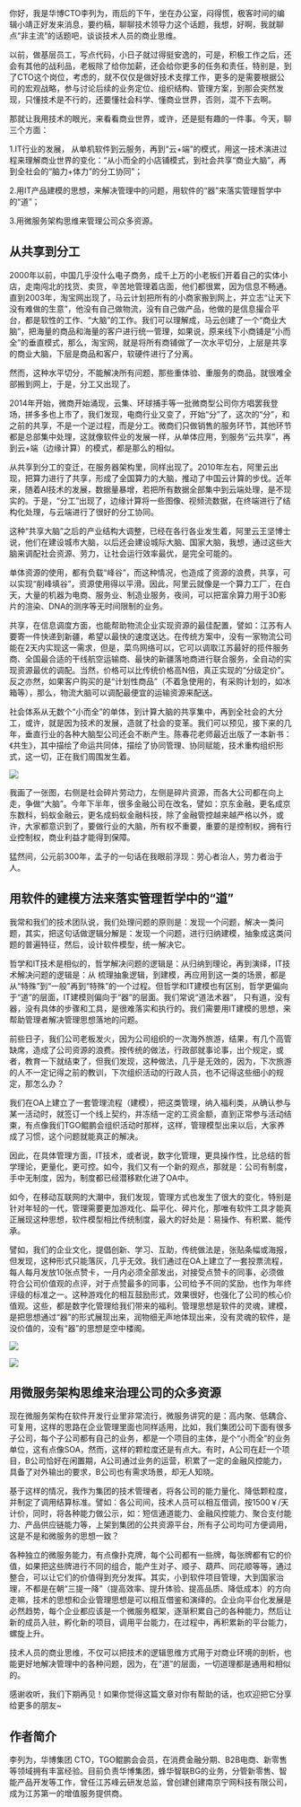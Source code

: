 你好，我是华博CTO李列为，雨后的下午，坐在办公室，闷得慌，极客时间的编辑小靖正好发来消息，要约稿，聊聊技术领导力这个话题，我想，好啊，我就聊点“非主流”的话题吧，谈谈技术人员的商业思维。

以前，做基层员工，写点代码，小日子就过得挺安逸的，可是，积极工作之后，还会有其他的战利品，老板除了给你加薪，还会给你更多的任务和责任，特别是，到了CTO这个岗位，考虑的，就不仅仅是做好技术支撑工作，更多的是需要根据公司的宏观战略，参与讨论后续的业务定位、组织结构、管理方案，到那会突然发现，只懂技术是不行的，还要懂社会科学、懂商业世界，否则，混不下去啊。

那就让我用技术的眼光，来看看商业世界，或许，还是挺有趣的一件事。今天，聊三个方面：

1.IT行业的发展， 从单机软件到云服务，再到“云+端”的模式，用这一技术演进过程来理解商业世界的变化：“从小而全的小店铺模式，到社会共享“商业大脑”，再到全社会的“脑力+体力”的分工协同”；

2.用IT产品建模的思想，来解决管理中的问题，用软件的“器”来落实管理哲学中的“道”；

3.用微服务架构思维来管理公司众多资源。

## 从共享到分工

2000年以前，中国几乎没什么电子商务，成千上万的小老板们开着自己的实体小店，走南闯北的找货、卖货，辛苦地管理着店面，他们都很累，因为信息不畅通。直到2003年，淘宝网出现了，马云计划把所有的小商家搬到网上，并立志“让天下没有难做的生意”，他没有自己做物流，没有自己做产品，他做的是信息撮合平台，都是软性的工作、“大脑”的工作。我们可以理解成，马云创建了一个“商业大脑”，把海量的商品和海量的客户进行统一管理，如果说，原来线下小商铺是“小而全”的垂直模式，那么，淘宝网，就是将所有商铺做了一次水平切分，上层是共享的商业大脑，下层是商品和客户，软硬件进行了分离。

然而，这种水平切分，不能解决所有问题，那些重体验、重服务的商品，就很难全部搬到网上，于是，分工又出现了。

2014年开始，微商开始涌现，云集、环球捕手等一批微商型公司你方唱罢我登场，拼多多也上市了，我们发现，电商行业又变了，开始“分”了，这次的“分”，和之前的共享，不是一个逆过程，而是分工。微商们只做销售的服务环节，其他环节都是总部集中处理，这就像软件业的发展一样，从单体应用，到服务“云共享”，再到云+端（边缘计算）的模式，都是那么的相似。

从共享到分工的变迁，在服务器架构里，同样出现了。2010年左右，阿里云出现，把算力进行了共享，形成了全国算力的大脑，推动了中国云计算的步伐。近年来，随着AI技术的发展，数据量暴增，若把所有数据全部集中到云端处理，是不现实的。于是，“分工”出现了，边缘计算将一些图像、视频流数据，在终端进行了结构化处理，与云端进行了很好的分工协同。

这种“共享大脑”之后的产业结构大调整，已经在各行各业发生着，阿里云王坚博士说，他们在建设城市大脑，以后还会建设城际大脑、国家大脑，我想，通过这些大脑来调配社会资源、劳力，让社会运行效率最优，是完全可能的。

单体资源的使用，都有负载“峰谷”，而这种情况，也造成了资源的浪费，共享，可以实现“削峰填谷”，资源使用得以平滑。因此，阿里云就像是一个算力工厂，在白天，大量的机器为电商、服务业、制造业服务，夜间，可以把富余算力用于3D影片的渲染、DNA的测序等无时间限制的业务。

共享，在信息调度方面，也能帮助物流企业实现资源的最佳配置，譬如：江苏有人要寄一件快递到新疆，希望以最快的速度送达。在传统方案中，没有一家物流公司能在2天内实现这一需求，但是，菜鸟网络可以，它可以调取江苏最好的揽件服务商、全国最合适的干线航空运输商、最快的新疆落地商进行联合服务，全自动的实现资源最优的调配。当然，价格可以比传统价格高N倍，真正实现的“分级定价”。反之亦然，如果客户购买的是“计划性商品”（不着急使用的，有采购计划的，如冰箱等），那么，物流大脑可以调配最便宜的运输资源来配送。

社会体系从无数个“小而全”的单体，到计算大脑的共享集中，再到全社会的大分工，或许，就是因为技术的发展，造就了社会的变革。我们可以预见，接下来的几年，垂直行业的各种大脑型公司还会不断产生。陈春花老师最近出版了一本新书：《共生》，其中描绘了命运共同体，描绘了协同管理、协同赋能，技术重构组织形式，这一切，正在我们周围发生着。

![](https://static001.geekbang.org/resource/image/e2/2a/e26e212af71caa9fdb56c47ce6342d2a.jpg?wh=620*465)

我画了一张图，右侧是社会碎片劳动力，左侧是碎片资源，而各大公司都在向上走，争做“大脑”。今年下半年，很多金融公司在改名，譬如：京东金融，更名成京东数科，蚂蚁金融云，更名成蚂蚁金融科技，除了金融管控越来越严格以外，或许，大家都意识到了，要做行业的大脑，所有权不重要，重要的是控制权，拥有行业控制权，商业利益才能得到保障。

猛然间，公元前300年，孟子的一句话在我眼前浮现：劳心者治人，劳力者治于人。

## 用软件的建模方法来落实管理哲学中的“道”

我常和我们的技术团队说，我们处理问题的原则是：发现一个问题，解决一类问题，其实，把这句话做逻辑分解是：发现一个问题，进行归纳建模，抽象成这类问题的普遍特征，然后，设计软件模型，统一解决它。

哲学和IT技术是相似的，哲学解决问题的逻辑是：从归纳到理论，再到演绎，IT技术解决问题的逻辑是：从 梳理抽象逻辑，到建模，再应用到这一类的场景，都是从“特殊”到“一般”再到“特殊”的一个过程。但哲学和IT建模也有区别，哲学更偏向于“道”的层面，IT建模则偏向于“器”的层面。我们常说“道法术器”， 只有道，没有器，没有具体的步骤和工具，是很难落实和执行的。我们需要用IT建模的思想，来帮助管理者解决管理思想落地的问题。

前些日子，我们公司老板发火，因为公司组织的一次海外旅游，结果，有几个高管缺席，造成了公司资源的浪费。按传统的做法，行政部就事论事，出个规定，或者，教育一下就结束了，但我们发现，这种做法，几乎是无效的，因为，下次旅游的人不一定记得之前的教训，下次组织活动的行政人员，也不记得这些细小的规定，那怎么办？

我们在OA上建立了一套管理流程（建模），把这类管理，纳入福利类，从确认参与某一活动时，就签订一个线上契约，并冻结一定的工资金额，直到正常参与活动结束，有点像我们TGO鲲鹏会组织活动时那样，这样，管理模型出来以后，大家养成了习惯，这个问题就能真正的解决。

因此，在具体管理方面，IT技术，或者说，数字化管理，更具操作性，比总结的哲学理论，更量化，更可控。如今，我们又有一个新的观点，那就是：公司有制度，手中无制度，因为，制度都已经潜移默化进了OA中。

如今，在移动互联网的大潮中，我们发现，管理方式也发生了很大的变化，特别是针对年轻的一代，管理需要更加游戏化、扁平化、碎片化，那唯有软件工具才能真正展现这种思想，软件模型相比传统制度，最大的好处是：易操作、有积累、能传承。

譬如，我们的企业文化，提倡创新、学习、互助，传统做法是，张贴条幅或海报，但发现，这种形式只能落灰，几乎无效。我们通过在OA上建立了一套投票流程，每人每月发放10张点赞卡，一月内必须全部发出，对接受点赞卡的同事，必须做符合公司价值观的点评，对于点赞最多的同事，公司给予不同的奖励，也作为年终评级的标准之一。这种游戏化的相互鼓励形式，效果很好，也强化了公司的核心价值观。这些，都是数字化管理给我们带来的福利。管理思想是软件的灵魂，建模，是把思想通过“器”的形式展现出来，润物细无声地体现出来，没有灵魂的软件，是没价值的，没有“器”的思想是空中楼阁。

![](https://static001.geekbang.org/resource/image/3f/a4/3f0a7e00b26f4afa0af26758827d52a4.jpg?wh=500*276)

![](https://static001.geekbang.org/resource/image/50/b9/5010678bb7aae85e2cd4b9356e6b69b9.jpg?wh=476*293)

## 用微服务架构思维来治理公司的众多资源

现在微服务架构在软件开发行业里非常流行，微服务讲究的是：高内聚、低耦合、可复用，这样的思路在企业管理里面也同样适用，比如，我们集团公司下面有很多子公司，每个子公司都有自己的业务，都是一个项目的主体，是个“小而全”的业务单位，这有点像SOA，然而，这样的颗粒度还是有点大。有时，A公司在赶一个项目，B公司恰好在闲置期，A公司通过业务的运营，积累了一定的金融风控能力，具备了对外输出的要求，B公司也有需求场景，却无人知晓。

基于这样的情况，我作为集团的技术管理者，将各公司的能力量化、降低颗粒度，并制定了调用结算标准。譬如：各公司间，技术人员可以相互借调，按1500￥/天计价，同时，将各种能力做公示，如：短信通道能力、金融风控能力、聚合支付能力、产品供应链能力等，上架到集团的公共资源平台，所有子公司均可方便调用，这是不是和微服务的思想一致？

各种独立的微服务能力，有点像扑克牌，每个公司都有一些牌，每张牌都有它的价值，如果把这些牌进行不同的组合，能产生对子、顺子、葫芦、同花顺等等，通过整合，可以让它们的价值得到充分发挥。其实，小到软件项目管理，大到国家治理，不都是在朝“三提一降”（提高效率、提升体验、提高品质、降低成本）的方向走嘛，技术的思想和企业管理思想是可以相互借鉴和演绎的。企业向平台化发展是必然趋势，每个企业都应该是一个微服务框架，逐渐积累自己的各种能力，然后让新的成员入驻，孵化新的项目，调用平台能力，在过程中，再积累新的平台能力，螺旋上升。

技术人员的商业思维，不仅可以把技术的逻辑思维方式用于对商业环境的剖析，也能更好地解决管理中的各种问题，因为，在“道”的层面，一切道理都是通用和相似的。

感谢收听，我们下期再见！如果你觉得这篇文章对你有帮助的话，也欢迎把它分享给更多的朋友~

## 作者简介

李列为，华博集团 CTO，TGO鲲鹏会会员，在消费金融分期、B2B电商、新零售等领域拥有丰富经验。目前负责华博集团，蜂华智联BG的业务，分管新零售、智能产品开发等工作，曾任江苏峰云研发总监，曾创建创建南京宁网科技有限公司，成为江苏第一的增值服务提供商。